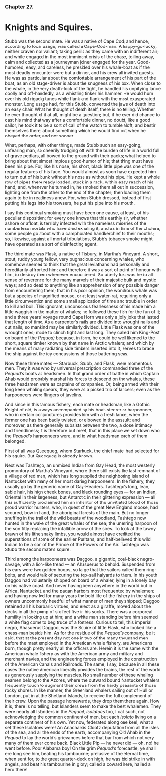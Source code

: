 ### Chapter 27. 
Knights and Squires.
=====================


Stubb was the second mate. He was a native of Cape Cod; and hence, according to
local usage, was called a Cape-Cod-man. A happy-go-lucky; neither craven nor
valiant; taking perils as they came with an indifferent air; and while engaged
in the most imminent crisis of the chase, toiling away, calm and collected as a
journeyman joiner engaged for the year. Good-humored, easy, and careless, he
presided over his whale-boat as if the most deadly encounter were but a dinner,
and his crew all invited guests. He was as particular about the comfortable
arrangement of his part of the boat, as an old stage-driver is about the
snugness of his box. When close to the whale, in the very death-lock of the
fight, he handled his unpitying lance coolly and off-handedly, as a whistling
tinker his hammer. He would hum over his old rigadig tunes while flank and
flank with the most exasperated monster. Long usage had, for this Stubb,
converted the jaws of death into an easy chair. What he thought of death
itself, there is no telling. Whether he ever thought of it at all, might be a
question; but, if he ever did chance to cast his mind that way after a
comfortable dinner, no doubt, like a good sailor, he took it to be a sort of
call of the watch to tumble aloft, and bestir themselves there, about something
which he would find out when he obeyed the order, and not sooner.

What, perhaps, with other things, made Stubb such an easy-going, unfearing man,
so cheerily trudging off with the burden of life in a world full of grave
pedlars, all bowed to the ground with their packs; what helped to bring about
that almost impious good-humor of his; that thing must have been his pipe. For,
like his nose, his short, black little pipe was one of the regular features of
his face. You would almost as soon have expected him to turn out of his bunk
without his nose as without his pipe. He kept a whole row of pipes there ready
loaded, stuck in a rack, within easy reach of his hand; and, whenever he turned
in, he smoked them all out in succession, lighting one from the other to the
end of the chapter; then loading them again to be in readiness anew. For, when
Stubb dressed, instead of first putting his legs into his trowsers, he put his
pipe into his mouth.

I say this continual smoking must have been one cause, at least, of his
peculiar disposition; for every one knows that this earthly air, whether ashore
or afloat, is terribly infected with the nameless miseries of the numberless
mortals who have died exhaling it; and as in time of the cholera, some people
go about with a camphorated handkerchief to their mouths; so, likewise, against
all mortal tribulations, Stubb’s tobacco smoke might have operated as a sort of
disinfecting agent.

The third mate was Flask, a native of Tisbury, in Martha’s Vineyard. A short,
stout, ruddy young fellow, very pugnacious concerning whales, who somehow
seemed to think that the great leviathans had personally and hereditarily
affronted him; and therefore it was a sort of point of honour with him, to
destroy them whenever encountered. So utterly lost was he to all sense of
reverence for the many marvels of their majestic bulk and mystic ways; and so
dead to anything like an apprehension of any possible danger from encountering
them; that in his poor opinion, the wondrous whale was but a species of
magnified mouse, or at least water-rat, requiring only a little circumvention
and some small application of time and trouble in order to kill and boil. This
ignorant, unconscious fearlessness of his made him a little waggish in the
matter of whales; he followed these fish for the fun of it; and a three years’
voyage round Cape Horn was only a jolly joke that lasted that length of time.
As a carpenter’s nails are divided into wrought nails and cut nails; so mankind
may be similarly divided. Little Flask was one of the wrought ones; made to
clinch tight and last long. They called him King-Post on board of the *Pequod;*
because, in form, he could be well likened to the short, square timber known by
that name in Arctic whalers; and which by the means of many radiating side
timbers inserted into it, serves to brace the ship against the icy concussions
of those battering seas.

Now these three mates — Starbuck, Stubb, and Flask, were momentous men. They it
was who by universal prescription commanded three of the *Pequod’s* boats as
headsmen. In that grand order of battle in which Captain Ahab would probably
marshal his forces to descend on the whales, these three headsmen were as
captains of companies. Or, being armed with their long keen whaling spears,
they were as a picked trio of lancers; even as the harpooneers were flingers of
javelins.

And since in this famous fishery, each mate or headsman, like a Gothic Knight
of old, is always accompanied by his boat-steerer or harpooneer, who in certain
conjunctures provides him with a fresh lance, when the former one has been
badly twisted, or elbowed in the assault; and moreover, as there generally
subsists between the two, a close intimacy and friendliness; it is therefore
but meet, that in this place we set down who the *Pequod’s* harpooneers were,
and to what headsman each of them belonged.

First of all was Queequeg, whom Starbuck, the chief mate, had selected for his
squire. But Queequeg is already known.

Next was Tashtego, an unmixed Indian from Gay Head, the most westerly
promontory of Martha’s Vineyard, where there still exists the last remnant of a
village of red men, which has long supplied the neighboring island of Nantucket
with many of her most daring harpooneers. In the fishery, they usually go by
the generic name of Gay-Headers. Tashtego’s long, lean, sable hair, his high
cheek bones, and black rounding eyes — for an Indian, Oriental in their
largeness, but Antarctic in their glittering expression — all this sufficiently
proclaimed him an inheritor of the unvitiated blood of those proud warrior
hunters, who, in quest of the great New England moose, had scoured, bow in
hand, the aboriginal forests of the main. But no longer snuffing in the trail
of the wild beasts of the woodland, Tashtego now hunted in the wake of the
great whales of the sea; the unerring harpoon of the son fitly replacing the
infallible arrow of the sires. To look at the tawny brawn of his lithe snaky
limbs, you would almost have credited the superstitions of some of the earlier
Puritans, and half-believed this wild Indian to be a son of the Prince of the
Powers of the Air. Tashtego was Stubb the second mate’s squire.

Third among the harpooneers was Daggoo, a gigantic, coal-black negro-savage,
with a lion-like tread — an Ahasuerus to behold. Suspended from his ears were
two golden hoops, so large that the sailors called them ring-bolts, and would
talk of securing the top-sail halyards to them. In his youth Daggoo had
voluntarily shipped on board of a whaler, lying in a lonely bay on his native
coast. And never having been anywhere in the world but in Africa, Nantucket,
and the pagan harbors most frequented by whalemen; and having now led for many
years the bold life of the fishery in the ships of owners uncommonly heedful of
what manner of men they shipped; Daggoo retained all his barbaric virtues, and
erect as a giraffe, moved about the decks in all the pomp of six feet five in
his socks. There was a corporeal humility in looking up at him; and a white man
standing before him seemed a white flag come to beg truce of a fortress.
Curious to tell, this imperial negro, Ahasuerus Daggoo, was the Squire of
little Flask, who looked like a chess-man beside him. As for the residue of the
*Pequod’s* company, be it said, that at the present day not one in two of the
many thousand men before the mast employed in the American whale fishery, are
Americans born, though pretty nearly all the officers are. Herein it is the
same with the American whale fishery as with the American army and military and
merchant navies, and the engineering forces employed in the construction of the
American Canals and Railroads. The same, I say, because in all these cases the
native American liberally provides the brains, the rest of the world as
generously supplying the muscles. No small number of these whaling seamen
belong to the Azores, where the outward bound Nantucket whalers frequently
touch to augment their crews from the hardy peasants of those rocky shores. In
like manner, the Greenland whalers sailing out of Hull or London, put in at the
Shetland Islands, to receive the full complement of their crew. Upon the
passage homewards, they drop them there again. How it is, there is no telling,
but Islanders seem to make the best whalemen. They were nearly all Islanders in
the *Pequod,* *isolatoes* too, I call such, not acknowledging the common
continent of men, but each *isolato* living on a separate continent of his own.
Yet now, federated along one keel, what a set these Isolatoes were!  An
Anacharsis Clootz deputation from all the isles of the sea, and all the ends of
the earth, accompanying Old Ahab in the *Pequod* to lay the world’s grievances
before that bar from which not very many of them ever come back. Black Little
Pip — he never did — oh, no! he went before. Poor Alabama boy! On the grim
*Pequod’s* forecastle, ye shall ere long see him, beating his tambourine;
prelusive of the eternal time, when sent for, to the great quarter-deck on
high, he was bid strike in with angels, and beat his tambourine in glory;
called a coward here, hailed a hero there!



